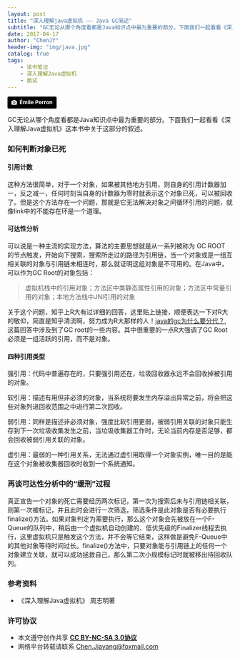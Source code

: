 ```yaml
---
layout: post
title: "深入理解java虚拟机 —— Java GC简述"
subtitle: "GC无论从哪个角度看都是Java知识点中最为重要的部分。下面我们一起看看《深入理解Java虚拟机》这本书中关于这部分的叙述。"
date: 2017-04-17
author: "ChenJY"
header-img: "img/java.jpg"
catalog: true
tags: 
    - 读书笔记
    - 深入理解Java虚拟机
    - 面试
---
```


<a style="background-color:black;color:white;text-decoration:none;padding:4px 6px;font-family:-apple-system, BlinkMacSystemFont, &quot;San Francisco&quot;, &quot;Helvetica Neue&quot;, Helvetica, Ubuntu, Roboto, Noto, &quot;Segoe UI&quot;, Arial, sans-serif;font-size:12px;font-weight:bold;line-height:1.2;display:inline-block;border-radius:3px;" href="https://unsplash.com/@emilep?utm_medium=referral&amp;utm_campaign=photographer-credit&amp;utm_content=creditBadge" target="_blank" rel="noopener noreferrer" title="Download free do whatever you want high-resolution photos from Émile Perron"><span style="display:inline-block;padding:2px 3px;"><svg xmlns="http://www.w3.org/2000/svg" style="height:12px;width:auto;position:relative;vertical-align:middle;top:-1px;fill:white;" viewBox="0 0 32 32"><title></title><path d="M20.8 18.1c0 2.7-2.2 4.8-4.8 4.8s-4.8-2.1-4.8-4.8c0-2.7 2.2-4.8 4.8-4.8 2.7.1 4.8 2.2 4.8 4.8zm11.2-7.4v14.9c0 2.3-1.9 4.3-4.3 4.3h-23.4c-2.4 0-4.3-1.9-4.3-4.3v-15c0-2.3 1.9-4.3 4.3-4.3h3.7l.8-2.3c.4-1.1 1.7-2 2.9-2h8.6c1.2 0 2.5.9 2.9 2l.8 2.4h3.7c2.4 0 4.3 1.9 4.3 4.3zm-8.6 7.5c0-4.1-3.3-7.5-7.5-7.5-4.1 0-7.5 3.4-7.5 7.5s3.3 7.5 7.5 7.5c4.2-.1 7.5-3.4 7.5-7.5z"></path></svg></span><span style="display:inline-block;padding:2px 3px;">Émile Perron</span></a>

GC无论从哪个角度看都是Java知识点中最为重要的部分。下面我们一起看看《深入理解Java虚拟机》这本书中关于这部分的叙述。

### 如何判断对象已死
#### 引用计数
这种方法很简单，对于一个对象，如果被其他地方引用，则自身的引用计数器加一，反之减一，任何时刻当自身的计数器为零时就表示这个对象已死，可以被回收了。但是这个方法存在一个问题，那就是它无法解决对象之间循环引用的问题，就像link中的不能存在环是一个道理。

#### 可达性分析
可以说是一种主流的实现方法，算法的主要思想就是从一系列被称为 GC ROOT 的节点触发，开始向下搜索，搜索所走过的路径为引用链，当一个对象或是一组互相关联的对象与引用链未相连时，那么就证明这组对象是不可用的。在Java中，可以作为GC Root的对象包括：
> 虚拟机栈中的引用对象；方法区中类静态属性引用的对象；方法区中常量引用的对象；本地方法栈中JNI引用的对象

关于这个问题，知乎上R大有过详细的回答，这里贴上链接，顺便表达一下对R大的敬仰，简直是知乎清流啊，努力成为R大那样的人！[java的gc为什么要分代？](https://www.zhihu.com/question/53613423/answer/135743258),这篇回答中涉及到了GC root的一些内容。其中很重要的一点R大强调了GC Root必须是一组活跃的引用，而不是对象。

#### 四种引用类型
强引用：代码中普遍存在的，只要强引用还在，垃圾回收器永远不会回收掉被引用的对象。

软引用：描述有用但非必须的对象，当系统将要发生内存溢出异常之前，将会把这些对象列进回收范围之中进行第二次回收。

弱引用：同样是描述非必须对象，强度比软引用更弱，被弱引用关联的对象只能生存到下一次垃圾收集发生之前，当垃圾收集器工作时，无论当前内存是否足够，都会回收被弱引用关联的对象。

虚引用：最弱的一种引用关系，无法通过虚引用取得一个对象实例，唯一目的是能在这个对象被收集器回收时收到一个系统通知。

### 再谈可达性分析中的“缓刑”过程
真正宣告一个对象的死亡需要经历两次标记，第一次为搜索后未与引用链相关联，则第一次被标记，并且此时会进行一次筛选，筛选条件是此对象是否有必要执行finalize()方法。如果对象判定为需要执行，那么这个对象会先被放在一个F-Queue的队列中，稍后由一个虚拟机自动创建的、低优先级的Finalizer线程去执行，这里虚拟机只是触发这个方法，并不会等它结束，这样做是避免F-Queue中的其他对象等待时间过长。finalize()方法中，只要对象能与引用链上的任何一个对象建立关联，就可以成功拯救自己，那么第二次小规模标记时就被移出待回收队列。

### 参考资料
* 《深入理解Java虚拟机》 周志明著

### 许可协议
* 本文遵守创作共享 <a href="https://creativecommons.org/licenses/by-nc-sa/3.0/cn/" target="_blank"><b>CC BY-NC-SA 3.0协议</b></a>
* 网络平台转载请联系 Chen.Jiayang@foxmail.com


